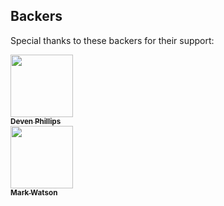 
## Backers

Special thanks to these backers for their support:

[<img src="https://avatars.githubusercontent.com/u/99691?v=4" width="100px;"/><br/><sub><b>Deven Phillips</b></sub>](https://github.com/InfoSec812) 
<br/>
[<img src="https://avatars.githubusercontent.com/u/37636?v=4" width="100px;"/><br/><sub><b>Mark Watson</b></sub>](https://github.com/markwatson)
<br/>
